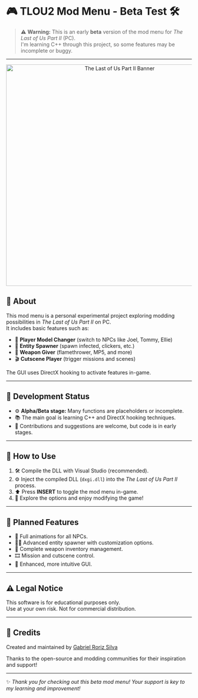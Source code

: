 # 🎮 TLOU2 Mod Menu - Beta Test 🛠️

> ⚠️ **Warning:** This is an early **beta** version of the mod menu for *The Last of Us Part II* (PC).  
> I'm learning C++ through this project, so some features may be incomplete or buggy.

---
<p align="center">
  <img src="https://i.pinimg.com/736x/44/ae/75/44ae756a29b12c6c8f771c280b328933.jpg" alt="The Last of Us Part II Banner" width="600"/>
</p>

## 📖 About

This mod menu is a personal experimental project exploring modding possibilities in *The Last of Us Part II* on PC.  
It includes basic features such as:

- 👤 **Player Model Changer** (switch to NPCs like Joel, Tommy, Ellie)  
- 🧟 **Entity Spawner** (spawn infected, clickers, etc.)  
- 🔫 **Weapon Giver** (flamethrower, MP5, and more)  
- 🎬 **Cutscene Player** (trigger missions and scenes)

The GUI uses DirectX hooking to activate features in-game.

---

## 🚧 Development Status

- ⚙️ **Alpha/Beta stage:** Many functions are placeholders or incomplete.  
- 📚 The main goal is learning C++ and DirectX hooking techniques.  
- 🙌 Contributions and suggestions are welcome, but code is in early stages.

---

## 🚀 How to Use

1. 🛠️ Compile the DLL with Visual Studio (recommended).  
2. ⚙️ Inject the compiled DLL (`dxgi.dll`) into the *The Last of Us Part II* process.  
3. ⬆️ Press **INSERT** to toggle the mod menu in-game.  
4. 🎉 Explore the options and enjoy modifying the game!

---

## 🎯 Planned Features

- 🕺 Full animations for all NPCs.  
- 🧟‍♂️ Advanced entity spawner with customization options.  
- 🔫 Complete weapon inventory management.  
- 🎞️ Mission and cutscene control.  
- 🎨 Enhanced, more intuitive GUI.

---

## ⚠️ Legal Notice

This software is for educational purposes only.  
Use at your own risk. Not for commercial distribution.

---

## 🙏 Credits

Created and maintained by [Gabriel Roriz Silva](https://github.com/groriz11)  

Thanks to the open-source and modding communities for their inspiration and support!

---

✨ *Thank you for checking out this beta mod menu! Your support is key to my learning and improvement!*
